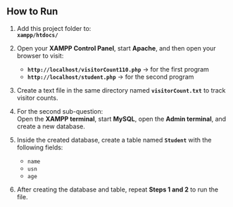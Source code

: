 ## How to Run

1. Add this project folder to:  
   **`xampp/htdocs/`**

2. Open your **XAMPP Control Panel**, start **Apache**, and then open your browser to visit:  
   - **`http://localhost/visitorCount110.php`** → for the first program  
   - **`http://localhost/student.php`** → for the second program

3. Create a text file in the same directory named **`visitorCount.txt`** to track visitor counts.

4. For the second sub-question:  
   Open the **XAMPP terminal**, start **MySQL**, open the **Admin terminal**, and create a new database.

5. Inside the created database, create a table named **`Student`** with the following fields:
   - `name`
   - `usn`
   - `age`

6. After creating the database and table, repeat **Steps 1 and 2** to run the file.
